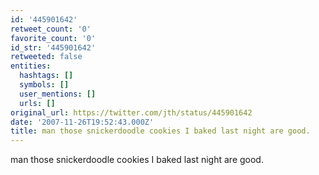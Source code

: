 ```yaml
---
id: '445901642'
retweet_count: '0'
favorite_count: '0'
id_str: '445901642'
retweeted: false
entities:
  hashtags: []
  symbols: []
  user_mentions: []
  urls: []
original_url: https://twitter.com/jth/status/445901642
date: '2007-11-26T19:52:43.000Z'
title: man those snickerdoodle cookies I baked last night are good.
---
```


man those snickerdoodle cookies I baked last night are good.